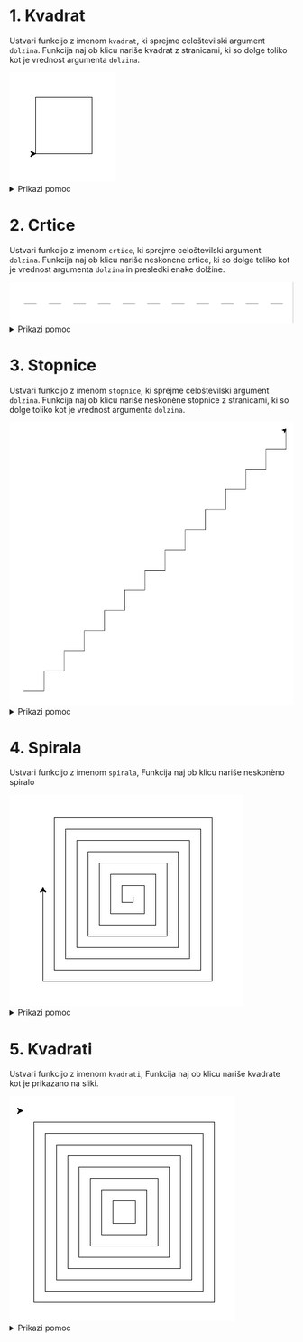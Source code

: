 
# 1. Kvadrat

Ustvari funkcijo z imenom `kvadrat`,
ki sprejme celoštevilski argument `dolzina`.
Funkcija naj ob klicu nariše kvadrat z stranicami, ki so dolge
toliko kot je vrednost argumenta `dolzina`.

<img src="https://github.com/urosjarc/informatika/blob/main/media/turtle_kvadrat.png">


<details>

  <summary>Prikazi pomoc</summary>
  
```python
# Funkcija
def funkcija():
  print("Hy")

# Iteracijska zanka
for i in range(0, 9, 1):
  print("Hy")

import turtle
turtle.speed(1) # Nastavi hitrost zelve od 1 do 10.
turtle.forward(100) # Pojdi naprej za 100 pixlov.
turtle.left(90) # Obrni se levo za 90 stopinj.
turtle.exitonclick() # Ko uporabnik klikne na zaslon koncaj program.
```

</details>


# 2. Crtice

Ustvari funkcijo z imenom `crtice`,
ki sprejme celoštevilski argument `dolzina`.
Funkcija naj ob klicu nariše neskoncne crtice, ki so dolge
toliko kot je vrednost argumenta `dolzina` in presledki enake dolžine.


<img src="https://github.com/urosjarc/informatika/blob/main/media/turtle_crtice.png">

<details>
  
<summary>Prikazi pomoc</summary>

```python
# Funkcija
def funkcija():
  print("Hy")

# Neskoncna zanka
while(True):
  print("Hy")

import turtle
turtle.speed(1) # Nastavi hitrost zelve od 1 do 10.
turtle.forward(100) # Pojdi naprej za 100 pixlov.
turtle.penup() # Dvigni pisalo zelve.
turtle.pendown() # Spusti pisalo zelve.
```

</details>

# 3. Stopnice

Ustvari funkcijo z imenom `stopnice`,
ki sprejme celoštevilski argument `dolzina`.
Funkcija naj ob klicu nariše neskonène stopnice z stranicami, ki so dolge
toliko kot je vrednost argumenta `dolzina`.


<img src="https://github.com/urosjarc/informatika/blob/main/media/turtle_stopnice.png">

<details>
  
<summary>Prikazi pomoc</summary>

```python
# Funkcija
def funkcija():
  print("Hy")

# Neskoncna zanka
while(True):
  print("Hy")

import turtle
turtle.speed(1) # Nastavi hitrost zelve od 1 do 10.
turtle.forward(100) # Pojdi naprej za 100 pixlov.
turtle.left(90) # Obrni se levo za 90 stopinj.
turtle.right(90) # Obrni se desno za 90 stopinj.
```

</details>

# 4. Spirala

Ustvari funkcijo z imenom `spirala`,
Funkcija naj ob klicu nariše neskonèno spiralo

<img src="https://github.com/urosjarc/informatika/blob/main/media/turtle_spirala.png">

<details>
  
<summary>Prikazi pomoc</summary>

```python
# Funkcija
def funkcija():
  print("Hy")

# Neskoncna zanka
while(True):
  print("Hy")

import turtle
turtle.speed(1) # Nastavi hitrost zelve od 1 do 10.
turtle.forward(100) # Pojdi naprej za 100 pixlov.
turtle.left(90) # Obrni se levo za 90 stopinj.
```

</details>

# 5. Kvadrati

Ustvari funkcijo z imenom `kvadrati`,
Funkcija naj ob klicu nariše kvadrate kot je prikazano na sliki.

<img src="https://github.com/urosjarc/informatika/blob/main/media/turtle_kvadrati.png">


<details>
  
<summary>Prikazi pomoc</summary>

```python
# Funkcija
def funkcija():
  print("Hy")

# Neskoncna zanka
while(True):
  print("Hy")

import turtle
turtle.speed(1) # Nastavi hitrost zelve od 1 do 10.
turtle.forward(100) # Pojdi naprej za 100 pixlov.
turtle.left(90) # Obrni se levo za 90 stopinj.
turtle.goto(200, 500) # Pojdi na kordinato x=200, y=500
turtle.penup() # Dvigni pisalo zelve.
turtle.pendown() # Spusti pisalo zelve.
```

</details>
